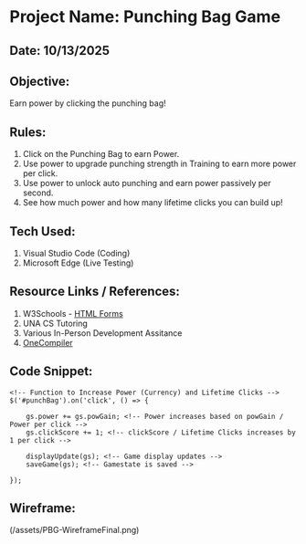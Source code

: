 # Project Name: Punching Bag Game

## Date: 10/13/2025

## Objective:
Earn power by clicking the punching bag!

## Rules:
1. Click on the Punching Bag to earn Power.
2. Use power to upgrade punching strength in Training to earn more power per click.
3. Use power to unlock auto punching and earn power passively per second.
4. See how much power and how many lifetime clicks you can build up!

## Tech Used:
1. Visual Studio Code (Coding)
2. Microsoft Edge (Live Testing)

## Resource Links / References: 
1. W3Schools - [HTML Forms](https://www.w3schools.com/html/html_forms.asp)
2. UNA CS Tutoring
3. Various In-Person Development Assitance
4. [OneCompiler](https://onecompiler.com/)

## Code Snippet: 

``` 
<!-- Function to Increase Power (Currency) and Lifetime Clicks -->
$('#punchBag').on('click', () => {

    gs.power += gs.powGain; <!-- Power increases based on powGain / Power per click -->
    gs.clickScore += 1; <!-- clickScore / Lifetime Clicks increases by 1 per click -->

    displayUpdate(gs); <!-- Game display updates -->
    saveGame(gs); <!-- Gamestate is saved -->

});

```
## Wireframe:
(/assets/PBG-WireframeFinal.png)
